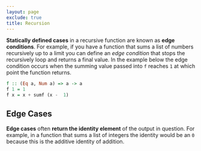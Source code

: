 ```yaml
---
layout: page
exclude: true
title: Recursion
---
```


**Statically defined cases** in a recursive function are known as **edge conditions**. For example, if you have a function that sums a list of numbers recursively up to a limit you can define an *edge condition* that stops the recursively loop and returns a final value. In the example below the edge condition occurs when the summing value passed into `f` reaches `1` at which point the function returns.
```haskell
f :: (Eq a, Num a) => a -> a 
f 1 = 1
f x = x + sumf (x -  1)
```

## Edge Cases

**Edge cases** often **return the identity element** of the output in question. For example, in a function that sums a list of integers the identity would be an `0` because this is the additive identity of addition.

<!--stackedit_data:
eyJoaXN0b3J5IjpbLTEyNjI3ODk4MTcsMTY4MDg0NzYwMSwxMD
czNjA4MjYyXX0=
-->